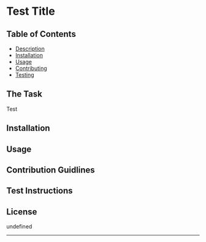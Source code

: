 # Test Title

## Table of Contents

* [Description](#the-task)
* [Installation](#installation)
* [Usage](#usage)
* [Contributing](#contribution-guidlines)
* [Testing](#test-instructions)

## The Task

Test

## Installation



## Usage

    

## Contribution Guidlines



## Test Instructions



## License

undefined

---